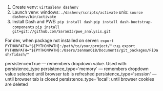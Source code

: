 1. Create venv:
`virtualenv dashenv`
2. Launch venv:
windows:
`./dashenv/scripts/activate`
unix:
`source dashenv/bin/activate`
3. Install Dash and PWE:
`pip install dash`
`pip install dash-bootstrap-components`
`pip install git+git://github.com/Saran33/pwe_analysis.git`

For dev, when package not installed on server:
`export PYTHONPATH="${PYTHONPATH}:/path/to/your/project/"`
e.g.
`export PYTHONPATH="${PYTHONPATH}:/Users/zenman618/Documents/git_packages/FiDash/fidash/"`

persistence=True — remembers dropdown value. Used with persistence_type
persistence_type='memory'  — remembers dropdown value selected until browser tab is refreshed
persistence_type='session' — until browser tab is closed
persistence_type='local': until browser cookies are deleted